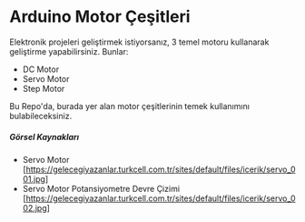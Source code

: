 # Arduino Motor Çeşitleri
Elektronik projeleri geliştirmek istiyorsanız, 3 temel motoru kullanarak geliştirme yapabilirsiniz.
Bunlar:
- DC Motor
- Servo Motor
- Step Motor

Bu Repo'da, burada yer alan motor çeşitlerinin temek kullanımını bulabileceksiniz. 

##### Görsel Kaynakları
- Servo Motor   [https://gelecegiyazanlar.turkcell.com.tr/sites/default/files/icerik/servo_001.jpg]
- Servo Motor Potansiyometre Devre Çizimi [https://gelecegiyazanlar.turkcell.com.tr/sites/default/files/icerik/servo_002.jpg]
